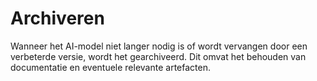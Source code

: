 # Archiveren
Wanneer het AI-model niet langer nodig is of wordt vervangen door een verbeterde versie, wordt het gearchiveerd. Dit omvat het behouden van documentatie en eventuele relevante artefacten.
 
